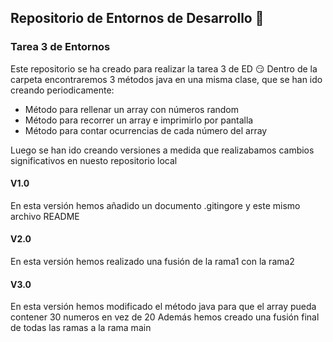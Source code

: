 ## Repositorio de Entornos de Desarrollo 📂
### Tarea 3 de Entornos
Este repositorio se ha creado para realizar la tarea 3 de ED :smirk:
Dentro de la carpeta encontraremos 3 métodos java en una misma clase, que se han ido creando periodicamente:
- Método para rellenar un array con números random
- Método para recorrer un array e imprimirlo por pantalla
- Método para contar ocurrencias de cada número del array

Luego se han ido creando versiones a medida que realizabamos cambios significativos en nuesto repositorio local
#### V1.0
En esta versión hemos añadido un documento .gitingore y este mismo archivo README
#### V2.0
En esta versión hemos realizado una fusión de la rama1 con la rama2
#### V3.0
En esta versión hemos modificado el método java para que el array pueda contener 30 numeros en vez de 20
Además hemos creado una fusión final de todas las ramas a la rama main
